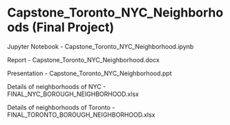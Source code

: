 # Capstone_Toronto_NYC_Neighborhoods (Final Project)
Jupyter Notebook - Capstone_Toronto_NYC_Neighborhood.ipynb

Report - Capstone_Toronto_NYC_Neighborhood.docx

Presentation - Capstone_Toronto_NYC_Neighborhood.ppt

Details of neighborhoods of NYC - FINAL_NYC_BOROUGH_NEIGHBORHOOD.xlsx

Details of neighborhoods of Toronto - FINAL_TORONTO_BOROUGH_NEIGHBORHOOD.xlsx
